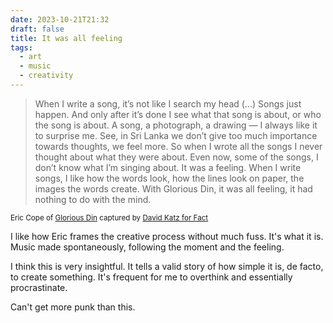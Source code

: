 ```yaml
---
date: 2023-10-21T21:32
draft: false
title: It was all feeling
tags:
  - art
  - music
  - creativity
---
```

>When I write a song, it’s not like I search my head (…) Songs just happen. And only after it’s done I see what that song is about, or who the song is about. A song, a photograph, a drawing — I always like it to surprise me. See, in Sri Lanka we don’t give too much importance towards thoughts, we feel more. So when I wrote all the songs I never thought about what they were about. Even now, some of the songs, I don’t know what I’m singing about. It was a feeling. When I write songs, I like how the words look, how the lines look on paper, the images the words create. With Glorious Din, it was all feeling, it had nothing to do with the mind.

<small>Eric Cope of [Glorious Din](glorious_din.md) captured by [David Katz for Fact](https://www.factmag.com/2016/06/08/glorious-din-eric-cope/)</small>

I like how Eric frames the creative process without much fuss. It's what it is. Music made spontaneously, following the moment and the feeling.

I think this is very insightful. It tells a valid story of how simple it is, de facto, to create something. It's frequent for me to overthink and essentially procrastinate.

Can't get more punk than this.